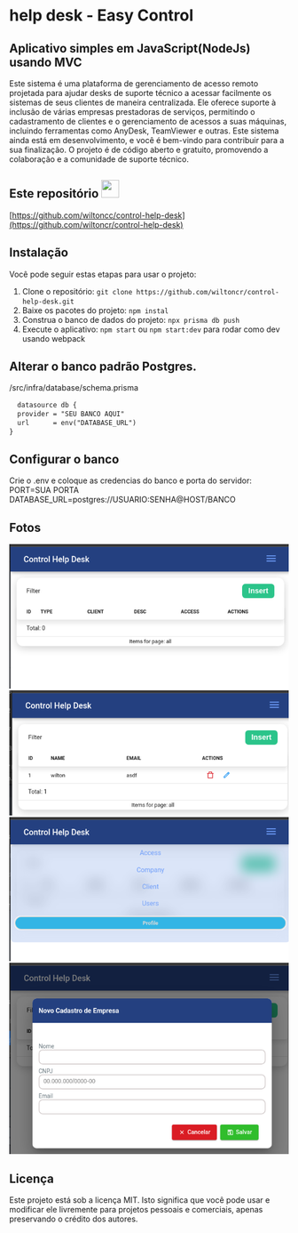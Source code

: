 # help desk - Easy Control

## Aplicativo simples em JavaScript(NodeJs) usando MVC

Este sistema é uma plataforma de gerenciamento de acesso remoto projetada para ajudar desks de suporte técnico a acessar facilmente os sistemas de seus clientes de maneira centralizada. Ele oferece suporte à inclusão de várias empresas prestadoras de serviços, permitindo o cadastramento de clientes e o gerenciamento de acessos a suas máquinas, incluindo ferramentas como AnyDesk, TeamViewer e outras. Este sistema ainda está em desenvolvimento, e você é bem-vindo para contribuir para a sua finalização. O projeto é de código aberto e gratuito, promovendo a colaboração e a comunidade de suporte técnico.

## Este repositório <img height="32" width="32" src="https://unpkg.com/simple-icons@v9/icons/github.svg" />

[https://github.com/wiltoncc/control-help-desk](https://github.com/wiltoncr/control-help-desk)

## Instalação
Você pode seguir estas etapas para usar o projeto: 

1. Clone o repositório: `git clone https://github.com/wiltoncr/control-help-desk.git`
2. Baixe os pacotes do projeto: `npm instal`
3. Construa o banco de dados do projeto: `npx prisma db push`
4. Execute o aplicativo: `npm start` ou `npm start:dev` para rodar como dev usando webpack

## Alterar o banco padrão Postgres.
/src/infra/database/schema.prisma
```code 
  datasource db {
  provider = "SEU BANCO AQUI"
  url      = env("DATABASE_URL")
}
```

## Configurar o banco
Crie o .env e coloque as credencias do banco e porta do servidor:</br>
PORT=SUA PORTA</br>
DATABASE_URL=postgres://USUARIO:SENHA@HOST/BANCO
## Fotos 
![Texto Alternativo](screenshots/homePage.png)
![Texto Alternativo](screenshots/grid.png)
![Texto Alternativo](screenshots/menuBurger.png)
![Texto Alternativo](screenshots/modalRegister.png)
## Licença

Este projeto está sob a licença MIT.
Isto significa que você pode usar e modificar ele livremente para projetos pessoais e comerciais, apenas preservando o crédito dos autores.
